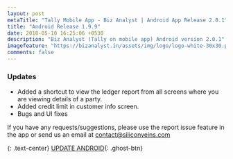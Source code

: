 ```yaml
---
layout: post
metaTitle: "Tally Mobile App - Biz Analyst | Android App Release 2.0.1"
title: "Android Release 1.9.9"
date: 2018-05-10 16:25:06 +0530
description: "Biz Analyst (Tally on mobile app) Android version 2.0.1"
imagefeature: "https://bizanalyst.in/assets/img/logo/logo-white-30x30.png"
comments: false
---
```



### Updates
- Added a shortcut to view the ledger report from all screens where you are viewing details of a party.
- Added credit limit in customer info screen.
- Bugs and UI fixes


If you have any requests/suggestions, please use the report issue feature in the app or send us an email at contact@siliconveins.com


{: .text-center}
[UPDATE ANDROID](https://play.google.com/store/apps/details?id=in.bizanalyst){: .ghost-btn}

